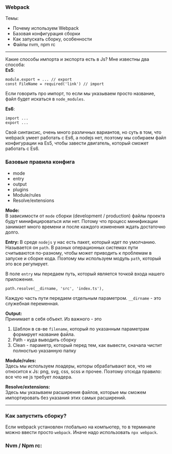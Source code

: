 ### Webpack
Темы:
- Почему используем Webpack
- Базовая конфигурация сборки
- Как запускать сборку, особенности
- Файлы nvm, npm rc

---
Какие способы импорта и экспорта есть в Js?
Мне известны два способа:  
**Es5**:
```
module.export = ... // export
const FileName = required('link') // import
```
Если говорить про импорт, то если мы указываем просто название, файл будет
искаться в `node_modules`.

**Es6**:
```
import ...
export ...
```
Свой синтаксис, очень много различных вариантов, но суть в том,
что webpack умеет работать с Es6, а nodejs нет, поэтому мы собираем файл конфигурации
на Es5, чтобы завести двигатель, который сможет работать с Es6.


### Базовые правила конфига
- mode
- entry
- output
- plugins
- Module/rules
- Resolve/extensions

**Mode:**  
В зависимости от `mode` сборки (development / production) файлы проекта будут
минифицироваться или нет. Потому что процесс минификации занимает много времени и
после каждого изменения ждать достаточно долго.

**Entry:**
В среде `nodejs` у нас есть пакет, который идет по умолчанию. Называется он `path`.
В разных операционных системах пути считываются по-разному, чтобы может приводить к проблемам в
запуске и сборке кода. Поэтому мы используем модуль `path`, который это все регулирует.

В поле `entry` мы передаем путь, который является точкой входа нашего приложения.
```
path.resolve(__dirname, 'src', 'index.ts'),
```
Каждую часть пути передаем отдельным параметром. `__dirname` - это служебная переменная. 


**Output:**  
Принимает в себя объект. Из важного - это 
1. Шаблон в св-ве `filename`, который по указанным параметрам формирует название файла.
2. Path - куда выводить сборку
3. Clean - параметр, который перед тем, как вывести, сначала чистит полностью указанную
папку

**Module/rules:**  
Здесь мы используем лоадеры, которы обрабатывают все, что не относится к Js:
png, svg, css, scss и прочее. Поэтому отсюда правило: все что не js требует лоадера.

**Resolve/extensions:**  
Здесь мы указываем расширения файлов, которые мы сможем импортировать без указания
этих самых расширений.

---

### Как запустить сборку?
Если webpack установлен глобально на компьютер, то в терминале можно ввести просто
`webpack`. Иначе надо использовать `npx webpack`.

### Nvm / Npm rc:
